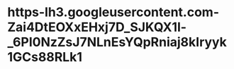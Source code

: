 # https-lh3.googleusercontent.com-Zai4DtEOXxEHxj7D_SJKQX1l-_6PI0NzZsJ7NLnEsYQpRniaj8kIryyk1GCs88RLk1